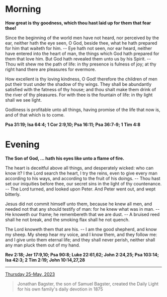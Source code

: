 # Morning

**How great is thy goodness, which thou hast laid up for them that fear thee!**
 
Since the beginning of the world men have not heard, nor perceived by the ear, neither hath the eye seen, O God, beside thee, what he hath prepared for him that waiteth for him. -- Eye hath not seen, nor ear heard, neither have entered into the heart of man, the things which God hath prepared for them that love him. But God hath revealed them unto us by his Spirit. -- Thou wilt shew me the path of life: in thy presence is fulness of joy; at thy right hand there are pleasures for evermore.
 
How excellent is thy loving kindness, O God! therefore the children of men put their trust under the shadow of thy wings. They shall be abundantly satisfied with the fatness of thy house; and thou shalt make them drink of the river of thy pleasures. For with thee is the fountain of life: in thy light shall we see light.
 
Godliness is profitable unto all things, having promise of the life that now is, and of that which is to come.  

**Psa 31:19; Isa 64:4; 1 Cor 2:9,10; Psa 16:11; Psa 36:7‑9; 1 Tim 4:8**

# Evening

**The Son of God, ... hath his eyes like unto a flame of fire.**
 
The heart is deceitful above all things, and desperately wicked: who can know it? I the Lord search the heart, I try the reins, even to give every man according to his ways, and according to the fruit of his doings. -- Thou hast set our iniquities before thee, our secret sins in the light of thy countenance. -- The Lord turned, and looked upon Peter. And Peter went out, and wept bitterly.
 
Jesus did not commit himself unto them, because he knew all men, and needed not that any should testify of man: for he knew what was in man. -- He knoweth our frame; he remembereth that we are dust. -- A bruised reed shall he not break, and the smoking flax shall he not quench.
 
The Lord knoweth them that are his. -- I am the good shepherd, and know my sheep. My sheep hear my voice, and I know them, and they follow me: and I give unto them eternal life; and they shall never perish, neither shall any man pluck them out of my hand.  

**Rev 2:18; Jer 17:9,10; Psa 90:8; Luke 22:61,62; John 2:24,25; Psa 103:14; Isa 42:3; 2 Tim 2:19; John 10:14,27,28**

---

[Thursday 25-May, 2023](https://t.me/s/daily_light)

> Jonathan Bagster, the son of Samuel Bagster, created the Daily Light for his own family's daily devotion in 1875

